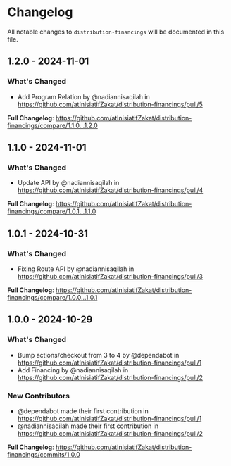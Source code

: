 # Changelog

All notable changes to `distribution-financings` will be documented in this file.

## 1.2.0 - 2024-11-01

### What's Changed

* Add Program Relation by @nadiannisaqilah in https://github.com/atInisiatifZakat/distribution-financings/pull/5

**Full Changelog**: https://github.com/atInisiatifZakat/distribution-financings/compare/1.1.0...1.2.0

## 1.1.0 - 2024-11-01

### What's Changed

* Update API by @nadiannisaqilah in https://github.com/atInisiatifZakat/distribution-financings/pull/4

**Full Changelog**: https://github.com/atInisiatifZakat/distribution-financings/compare/1.0.1...1.1.0

## 1.0.1 - 2024-10-31

### What's Changed

* Fixing Route API by @nadiannisaqilah in https://github.com/atInisiatifZakat/distribution-financings/pull/3

**Full Changelog**: https://github.com/atInisiatifZakat/distribution-financings/compare/1.0.0...1.0.1

## 1.0.0 - 2024-10-29

### What's Changed

* Bump actions/checkout from 3 to 4 by @dependabot in https://github.com/atInisiatifZakat/distribution-financings/pull/1
* Add Financing by @nadiannisaqilah in https://github.com/atInisiatifZakat/distribution-financings/pull/2

### New Contributors

* @dependabot made their first contribution in https://github.com/atInisiatifZakat/distribution-financings/pull/1
* @nadiannisaqilah made their first contribution in https://github.com/atInisiatifZakat/distribution-financings/pull/2

**Full Changelog**: https://github.com/atInisiatifZakat/distribution-financings/commits/1.0.0
